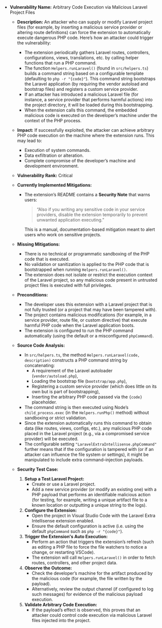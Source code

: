 - **Vulnerability Name:** Arbitrary Code Execution via Malicious Laravel Project Files

  - **Description:**
    An attacker who can supply or modify Laravel project files (for example, by inserting a malicious service provider or altering route definitions) can force the extension to automatically execute dangerous PHP code. Here’s how an attacker could trigger the vulnerability:
    - The extension periodically gathers Laravel routes, controllers, configurations, views, translations, etc. by calling helper functions that run a PHP command.
    - The function `Helpers.runLaravel()` (found in `src/helpers.ts`) builds a command string based on a configurable template (defaulting to `php -r "{code}"`). This command string bootstraps the Laravel application (by requiring the vendor autoload and bootstrap files) and registers a custom service provider.
    - If an attacker has introduced a malicious Laravel file (for instance, a service provider that performs harmful actions) into the project directory, it will be loaded during this bootstrapping.
    - When the extension calls this command, the embedded malicious code is executed on the developer’s machine under the context of the PHP process.

  - **Impact:**
    If successfully exploited, the attacker can achieve arbitrary PHP code execution on the machine where the extension runs. This may lead to:
    - Execution of system commands.
    - Data exfiltration or alteration.
    - Complete compromise of the developer’s machine and development environment.

  - **Vulnerability Rank:** Critical

  - **Currently Implemented Mitigations:**
    - The extension’s README contains a **Security Note** that warns users:
      > “Also if you writing any sensitive code in your service providers, disable the extension temporarily to prevent unwanted application executing.”

      This is a manual, documentation-based mitigation meant to alert users who work on sensitive projects.

  - **Missing Mitigations:**
    - There is no technical or programmatic sandboxing of the PHP code that is executed.
    - No validation or sanitization is applied to the PHP code that is bootstrapped when running `Helpers.runLaravel()`.
    - The extension does not isolate or restrict the execution context of the Laravel project, so any malicious code present in untrusted project files is executed with full privileges.

  - **Preconditions:**
    - The developer uses this extension with a Laravel project that is not fully trusted (or a project that may have been tampered with).
    - The project contains malicious modifications (for example, in a service provider, route file, or custom directive) that execute harmful PHP code when the Laravel application boots.
    - The extension is configured to run the PHP command automatically (using the default or a misconfigured `phpCommand`).

  - **Source Code Analysis:**
    - In `src/helpers.ts`, the method `Helpers.runLaravel(code, description)` constructs a PHP command string by concatenating:
      - A requirement of the Laravel autoloader (`vendor/autoload.php`),
      - Loading the bootstrap file (`bootstrap/app.php`),
      - Registering a custom service provider (which does little on its own but is part of bootstrapping),
      - Inserting the arbitrary PHP code passed via the `{code}` placeholder.
    - The command string is then executed using Node’s `child_process.exec` (in the `Helpers.runPhp()` method) without sandboxing or strict validation.
    - Since the extension automatically runs this command to obtain data (like routes, views, configs, etc.), any malicious PHP code placed in the Laravel project (e.g., via a compromised service provider) will be executed.
    - The configurable setting `"LaravelExtraIntellisense.phpCommand"` further means that if the configuration is tampered with (or if an attacker can influence the file system or settings), it might be manipulated to include extra command–injection payloads.

  - **Security Test Case:**
    1. **Setup a Test Laravel Project:**
       - Create or use a Laravel project.
       - Add a new service provider (or modify an existing one) with a PHP payload that performs an identifiable malicious action (for testing, for example, writing a unique artifact file to a known location or outputting a unique string to the logs).
    2. **Configure the Extension:**
       - Open the project in Visual Studio Code with the Laravel Extra Intellisense extension enabled.
       - Ensure the default configuration is active (i.e. using the default `phpCommand` such as `php -r "{code}"`).
    3. **Trigger the Extension's Auto Execution:**
       - Perform an action that triggers the extension’s refresh (such as editing a PHP file to force the file watchers to notice a change, or restarting VSCode).
       - The extension will call `Helpers.runLaravel()` in order to fetch routes, controllers, and other project data.
    4. **Observe the Outcome:**
       - Check the developer’s machine for the artifact produced by the malicious code (for example, the file written by the payload).
       - Alternatively, review the output channel (if configured to log such messages) for evidence of the malicious payload execution.
    5. **Validate Arbitrary Code Execution:**
       - If the payload’s effect is observed, this proves that an attacker could control code execution via malicious Laravel files injected into the project.
